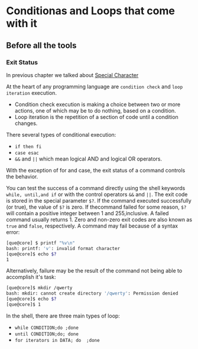 <!--for while until select loops and alike-->
# Conditionas and Loops that come with it

## Before all the tools

### Exit Status

In previous chapter we talked about [Special Character](../Exercises/01_in_out_and_through/README.md)

At the heart of any programming language are `condition check`  and `loop iteration` execution. 

- Condition check execution is making a choice between two or more actions, one of which may be to do nothing, based on a condition.
- Loop iteration is the repetition of a section of code until a condition changes.

There several types of conditional execution: 

- `if then fi`
- `case esac`
- `&&` and `||` which mean logical AND and logical OR operators.
  
With the exception of for and case, the exit status of a command controls the behavior.

You can test the success of a command directly using the shell keywords `while, until,and if` or with the control operators `&&` and `||`.
The exit code is stored in the special parameter `$?`. If the command executed successfully (or true), the value of `$?` is zero. If thecommand failed for some reason, `$?` will contain a positive integer between 1 and 255,inclusive.
A failed command usually returns 1. Zero and non-zero exit codes are also known as `true` and `false`, respectively.
A command may fail because of a syntax error:

```sh
[que@core] $ printf "%v\n"
bash: printf: 'v': invalid format character
[que@core]$ echo $?
1
```

Alternatively, failure may be the result of the command not being able to accomplish it's task:

```sh
[que@core]$ mkdir /qwerty
bash: mkdir: cannot create directory '/qwerty': Permission denied
[que@core]$ echo $?
[que@core]$ 1
```


In the shell, there are three main types of loop:

- `while CONDITION;do ;done`
- `until CONDITION;do; done`
- `for iterators in DATA; do  ;done`



